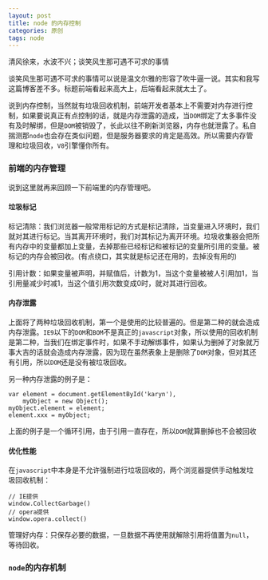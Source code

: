 ```yaml
---
layout: post
title: node 的内存控制
categories: 原创
tags: node
---
```


清风徐来，水波不兴；谈笑风生那可遇不可求的事情

<!--more-->

谈笑风生那可遇不可求的事情可以说是温文尔雅的形容了吹牛逼一说。其实和我写这篇博客差不多。标题前端看起来高大上，后端看起来就太土了。

说到内存控制，当然就有垃圾回收机制，前端开发者基本上不需要对内存进行控制，如果要说真正有点控制的话，就是内存泄露的造成，当`DOM`绑定了太多事件没有及时解绑，但是`DOM`被销毁了，长此以往不刷新浏览器，内存也就泄露了。私自揣测那`node`也会存在类似问题，但是服务器要求的肯定是高效。所以需要内存管理和垃圾回收，`V8`引擎懂你所有。

### 前端的内存管理

说到这里就再来回顾一下前端里的内存管理吧。

#### 垃圾标记

标记清除：我们浏览器一般常用标记的方式是标记清除，当变量进入环境时，我们就对其进行标记。当其离开环境时，我们对其标记为离开环境。垃圾收集器会把所有内存中的变量都加上变量，去掉那些已经标记和被标记的变量所引用的变量。被标记的内存会被回收。(有点绕口，其实就是标记还在用的，去掉没有用的)

引用计数：如果变量被声明，并赋值后，计数为1，当这个变量被被人引用加1，当引用量减少时减1，当这个值引用次数变成0时，就对其进行回收。

#### 内存泄露

上面将了两种垃圾回收机制，第一个是使用的比较普遍的。但是第二种的就会造成内存泄露。`IE9`以下的`DOM`和`BOM`不是真正的`javascript`对象，所以使用的回收机制是第二种，当我们在绑定事件时，如果不手动解绑事件，如果认为删掉了对象就万事大吉的话就会造成内存泄露，因为现在虽然表象上是删除了`DOM`对象，但对其还有引用，所以`DOM`还是没有被垃圾回收。

另一种内存泄露的例子是：

    var element = document.getElementById('karyn'),
        myObject = new Object();
    myObject.element = element;
    element.xxx = myObject;

上面的例子是一个循环引用，由于引用一直存在，所以`DOM`就算删掉也不会被回收

#### 优化性能

在`javascript`中本身是不允许强制进行垃圾回收的，两个浏览器提供手动触发垃圾回收机制：

    // IE提供
    window.CollectGarbage()
    // opera提供
    window.opera.collect()

管理好内存：只保存必要的数据，一旦数据不再使用就解除引用将值置为`null`，等待回收。

### `node`的内存机制


